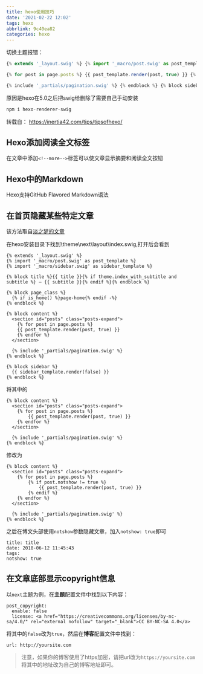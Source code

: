 ```yaml
---
title: hexo使用技巧
date: '2021-02-22 12:02'
tags: hexo
abbrlink: 9c40ea82
categories: hexo
---
```


切换主题报错：

```js
{% extends '_layout.swig' %} {% import '_macro/post.swig' as post_template %} {% import '_macro/sidebar.swig' as sidebar_template %} {% block title %}{{ config.title }}{% if theme.index_with_subtitle and config.subtitle %} - {{config.subtitle }}{% endif %}{% endblock %} {% block page_class %} {% if is_home() %}page-home{% endif -%} {% endblock %} {% block content %}

{% for post in page.posts %} {{ post_template.render(post, true) }} {% endfor %}

{% include '_partials/pagination.swig' %} {% endblock %} {% block sidebar %} {{ sidebar_template.render(false) }} {% endblock %}
```



原因是hexo在5.0之后把swig给删除了需要自己手动安装

```js
npm i hexo-renderer-swig
```





转载自： https://inertia42.com/tips/tipsofhexo/

## Hexo添加阅读全文标签

在文章中添加`<!--more-->`标签可以使文章显示摘要和阅读全文按钮

## Hexo中的Markdown

Hexo支持GitHub Flavored Markdown语法

## 在首页隐藏某些特定文章

该方法取自[淡之梦的文章](https://www.jianshu.com/p/79fe9fb9dfa0)

在hexo安装目录下找到\theme\next\layout\index.swig,打开后会看到

```
{% extends '_layout.swig' %}
{% import '_macro/post.swig' as post_template %}
{% import '_macro/sidebar.swig' as sidebar_template %}

{% block title %}{{ title }}{% if theme.index_with_subtitle and subtitle %} – {{ subtitle }}{% endif %}{% endblock %}

{% block page_class %}
  {% if is_home() %}page-home{% endif -%}
{% endblock %}

{% block content %}
  <section id="posts" class="posts-expand">
    {% for post in page.posts %}
	{{ post_template.render(post, true) }}
    {% endfor %}
  </section>

  {% include '_partials/pagination.swig' %}
{% endblock %}

{% block sidebar %}
  {{ sidebar_template.render(false) }}
{% endblock %}
```



将其中的

```
{% block content %}
  <section id="posts" class="posts-expand">
    {% for post in page.posts %}
        {{ post_template.render(post, true) }}
    {% endfor %}
  </section>

  {% include '_partials/pagination.swig' %}
{% endblock %}
```



修改为

```
{% block content %}
  <section id="posts" class="posts-expand">
    {% for post in page.posts %}
        {% if post.notshow != true %}
            {{ post_template.render(post, true) }}
        {% endif %}
    {% endfor %}
  </section>

  {% include '_partials/pagination.swig' %}
{% endblock %}
```



之后在博文头部使用`notshow`参数隐藏文章，加入`notshow: true`即可

```
title: title
date: 2018-06-12 11:45:43
tags: 
notshow: true
```



## 在文章底部显示copyright信息

以`next`主题为例，在**主题**配置文件中找到以下内容：

```
post_copyright:
  enable: false
  license: <a href="https://creativecommons.org/licenses/by-nc-sa/4.0/" rel="external nofollow" target="_blank">CC BY-NC-SA 4.0</a>
```



将其中的`false`改为`true`，然后在**博客**配置文件中找到：

```
url: http://yoursite.com
```



> 注意，如果你的博客使用了https加密，请把url改为`https://yoursite.com`
> 将其中的地址改为自己的博客地址即可。

